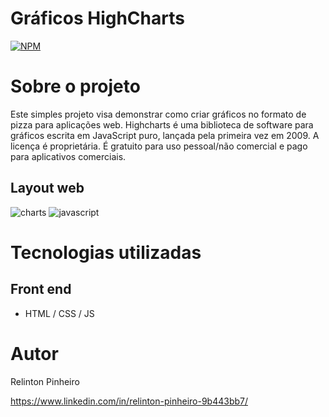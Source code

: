 # Gráficos HighCharts
[![NPM](https://img.shields.io/npm/l/react)](https://github.com/Relinton/AspNetCorePaginacaoDataTable/blob/main/LICENSE) 

# Sobre o projeto
Este simples projeto visa demonstrar como criar gráficos no formato de pizza para aplicações web.
Highcharts é uma biblioteca de software para gráficos escrita em JavaScript puro, lançada pela primeira vez em 2009. A licença é proprietária. É gratuito para uso pessoal/não comercial e pago para aplicativos comerciais.

## Layout web
![charts](https://user-images.githubusercontent.com/32855779/161650298-df411631-4903-4d1c-8015-0d7072c7bc98.png)
![javascript](https://user-images.githubusercontent.com/32855779/161650309-765937f3-a57c-4bf6-a256-d3299652653a.png)

# Tecnologias utilizadas
## Front end
- HTML / CSS / JS

# Autor

Relinton Pinheiro

https://www.linkedin.com/in/relinton-pinheiro-9b443bb7/
